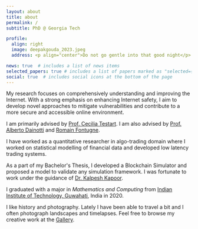 ```yaml
---
layout: about
title: about
permalink: /
subtitle: PhD @ Georgia Tech

profile:
  align: right
  image: deepakgouda_2023.jpeg
  address: <p align="center">Do not go gentle into that good night</p>

news: true  # includes a list of news items
selected_papers: true # includes a list of papers marked as "selected={true}"
social: true  # includes social icons at the bottom of the page
---
```


My research focuses on comprehensively understanding and improving the Internet. With a strong emphasis on enhancing Internet safety, I aim to develop novel approaches to mitigate vulnerabilities and contribute to a more secure and accessible online environment.

I am primarily advised by [Prof. Cecilia Testart](https://faculty.cc.gatech.edu/~ctestart8/). I am also advised by [Prof. Alberto Dainotti](https://faculty.cc.gatech.edu/~adainotti6/) and [Romain Fontugne](https://www.iijlab.net/en/members/romain.html).

I have worked as a quantitative researcher in algo-trading domain where I worked on statistical modelling of financial
data and developed low latency trading systems.

As a part of my Bachelor's Thesis, I developed a Blockchain Simulator and proposed a model to validate any
simulation framework. I was fortunate to work under the guidance of [Dr. Kalpesh Kapoor](https://www.iitg.ac.in/kalpesh/).

I graduated with a major in *Mathematics and Computing* from
[Indian Institute of Technology, Guwahati](https://www.iitg.ac.in/), India in 2020.

I like history and photography. Lately I have been able to travel a bit and I often photograph landscapes and timelapses. Feel free to browse my creative work
at the [Gallery](/shots).
